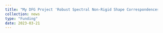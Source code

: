 ```yaml
---
title: "My DFG Project 'Robust Spectral Non-Rigid Shape Correspondences' was funded!"
collection: news
type: "Funding"
date: 2023-03-21
---
```

